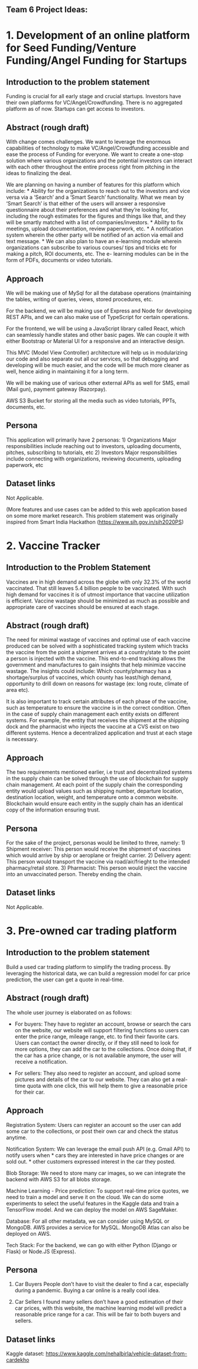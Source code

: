 ## Team 6 Project Ideas:

# 1. Development of an online platform for Seed Funding/Venture Funding/Angel Funding for Startups

## Introduction to the problem statement
   
   Funding is crucial for all early stage and crucial startups. Investors have their own platforms for VC/Angel/Crowdfunding. There is no aggregated platform as of now.            Startups can get access to investors. 
   
## Abstract (rough draft)
   
   With change comes challenges. We want to leverage the enormous capabilities of technology to make VC/Angel/Crowdfunding accessible and ease the process of Funding for            everyone. We want to create a one-stop solution where various organizations and the potential investors can interact with each other throughout the entire process right          from pitching in the ideas to finalizing the deal. 
   
   We are planning on having a number of features for this platform which include:
       * Ability for the organizations to reach out to the investors and vice versa via a ‘Search’ and a ‘Smart Search’ functionality. What we mean by ‘Smart Search’ is that              either of the users will answer a responsive questionnaire about their preferences and what they’re looking for, including the rough estimates for the figures and                things like that, and they will be smartly matched with a list of companies/investors.
       * Ability to fix meetings, upload documentation, review paperwork, etc.
       * A notification system wherein the other party will be notified of an action via email and text message.
       * We can also plan to have an e-learning module wherein organizations can subscribe to various courses/ tips and tricks etc for making a pitch, ROI documents, etc. The e-            learning modules can be in the form of PDFs, documents or video tutorials.
   
## Approach
   
   We will be making use of MySql for all the database operations (maintaining the tables, writing of queries, views, stored procedures, etc.

   For the backend, we will be making use of Express and Node for developing REST APIs, and we can also make use of TypeScript for certain operations.

   For the frontend, we will be using a JavaScript library called React, which can seamlessly handle states and other basic pages. We can couple it with either Bootstrap or        Material UI for a responsive and an interactive design.

   This MVC (Model View Controller) architecture will help us in modularizing our code and also separate out all our services, so that debugging and developing will be much        easier, and the code will be much more cleaner as well, hence aiding in maintaining it for a long term.

   We will be making use of various other external APIs as well for SMS, email (Mail gun), payment gateway (Razorpay).

   AWS S3 Bucket for storing all the media such as video tutorials, PPTs, documents, etc.

## Persona
   
   This application will primarily have 2 personas:
       1) Organizations 
           Major responsibilities include reaching out to investors, uploading documents, pitches, subscribing to tutorials, etc
       2) Investors
           Major responsibilities include connecting with organizations, reviewing documents, uploading paperwork, etc
           
## Dataset links
  
   Not Applicable.

  (More features and use cases can be added to this web application based on some more market research. This problem statement was originally inspired from Smart India             Hackathon (https://www.sih.gov.in/sih2020PS)


# 2. Vaccine Tracker

## Introduction to the Problem Statement
   
   Vaccines are in high demand across the globe with only 32.3% of the world vaccinated. That still leaves 5.4 billion people to be vaccinated. With such high demand for            vaccines it is of utmost importance that vaccine utilization is efficient. Vaccine wastage should be minimized as much as possible and appropriate care of vaccines should be    ensured at each stage.
   
## Abstract (rough draft)

   The need for minimal wastage of vaccines and optimal use of each vaccine produced can be solved with a sophisticated tracking system which tracks the vaccine from the point a    shipment arrives at a country/state to the point a person is injected with the vaccine. This end-to-end tracking allows the government and manufactures to gain insights that    help minimize vaccine wastage. The insights could include: Which county/pharmacy has a shortage/surplus of vaccines, which county has least/high demand, opportunity to drill    down on reasons for wastage (ex: long route, climate of area etc).
   
   It is also important to track certain attributes of each phase of the vaccine, such as temperature to ensure the vaccine is in the correct condition. Often in the case of        supply chain management each entity exists on different systems. For example, the entity that receives the shipment at the shipping dock and the pharmacist who injects the      vaccine at a CVS exist on two different systems. Hence a decentralized application and trust at each stage is necessary. 
   
## Approach

   The two requirements mentioned earlier, i.e trust and decentralized systems in the supply chain can be solved through the use of blockchain for supply chain management. At      each point of the supply chain the corresponding entity would upload values such as shipping number, departure location, destination location, weight, and temperature onto a    common website. Blockchain would ensure each entity in the supply chain has an identical copy of the information ensuring trust.
   
## Persona 

   For the sake of the project, personas would be limited to three, namely:
     1) Shipment receiver: This person would receive the shipment of vaccines which would arrive by ship or aeroplane or freight carrier.
     2) Delivery agent: This person would transport the vaccine via road/air/frieght to the intended pharmacy/retail store.
     3) Pharmacist: This person would inject the vaccine into an unvaccinated person. Thereby ending the chain.
     
## Dataset links
  
   Not Applicable.
   
   
# 3. Pre-owned car trading platform

## Introduction to the problem statement
   
   Build a used car trading platform to simplify the trading process. By leveraging the historical data, we can build a regression model for car price prediction, the user can      get a quote in real-time.
   
## Abstract (rough draft)

   The whole user journey is elaborated on as follows:
   
   * For buyers: They have to register an account, browse or search the cars on the website, our website will support filtering functions so users can enter the price range,          mileage range, etc. to find their favorite cars. Users can contact the owner directly, or if they still need to look for more options, they can add the car to the                collections. Once doing that, if the car has a price change, or is not available anymore, the user will receive a notification.
  
   * For sellers: They also need to register an account, and upload some pictures and details of the car to our website. They can also get a real-time quota with one click, this      will help them to give a reasonable price for their car.

## Approach

   Registration System: Users can register an account so the user can add some car to the collections, or post their own car and check the status anytime.
   
   Notification System: We can leverage the email push API (e.g. Gmail API) to notify users when
                          * cars they are interested in have price changes or are sold out. 
                          * other customers expressed interest in the car they posted.
                         
   Blob Storage: We need to store many car images, so we can integrate the backend with AWS S3 for all blobs storage.
   
   Machine Learning - Price prediction: To support real-time price quotes, we need to train a model and serve it on the cloud. We can do some experiments to select the useful      features in the Kaggle data and train a TensorFlow model. And we can deploy the model on AWS SageMaker. 
   
   Database: For all other metadata, we can consider using MySQL or MongoDB. AWS provides a service for MySQL. MongoDB Atlas can also be deployed on AWS.
   
   Tech Stack: For the backend, we can go with either Python (Django or Flask) or Node.JS (Express).
   
## Persona
  
   1) Car Buyers
      People don’t have to visit the dealer to find a car, especially during a pandemic. Buying a car online is a really cool idea.
      
   2) Car Sellers
      I found many sellers don’t have a good estimation of their car prices, with this website, the machine learning model will predict a reasonable price range for a car. This       will be fair to both buyers and sellers.
      
## Dataset links

   Kaggle dataset: https://www.kaggle.com/nehalbirla/vehicle-dataset-from-cardekho
   
